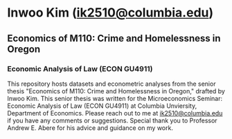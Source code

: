 # Inwoo Kim (ik2510@columbia.edu)
## Economics of M110: Crime and Homelessness in Oregon
### Economic Analysis of Law (ECON GU4911)

This repository hosts datasets and econometric analyses from the senior thesis "Economics of M110: Crime and Homelessness in Oregon," drafted by Inwoo Kim. This senior thesis was written for the Microeconomics Seminar: Economic Analysis of Law (ECON GU4911) at Columbia Unviersity, Department of Economics. Please reach out to me at ik2510@columbia.edu if you have any comments or suggestions. Special thank you to Professor Andrew E. Abere for his advice and guidance on my work.
